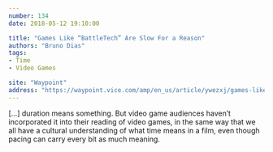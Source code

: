 ```yaml
---
number: 134
date: 2018-05-12 19:10:00

title: "Games Like “BattleTech” Are Slow For a Reason"
authors: "Bruno Dias"
tags:
- Time
- Video Games

site: "Waypoint"
address: "https://waypoint.vice.com/amp/en_us/article/ywezxj/games-like-battletech-are-slow-for-a-reason"
---
```


[…] duration means something. But video game audiences haven’t incorporated it into their reading of video games, in the same way that we all have a cultural understanding of what time means in a film, even though pacing can carry every bit as much meaning.
